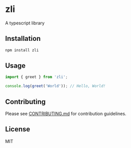 # zli

A typescript library

## Installation

```bash
npm install zli
```

## Usage

```typescript
import { greet } from 'zli';

console.log(greet('World')); // Hello, World!
```

## Contributing

Please see [CONTRIBUTING.md](./CONTRIBUTING.md) for contribution guidelines.

## License

MIT
